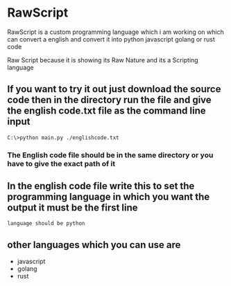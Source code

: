 # RawScript
RawScript is a custom programming language which i am working on which can convert a english and convert it into python javascript golang or rust code

Raw Script because it is showing its Raw Nature and its a Scripting language  


## If you want to try it out just download the source code then in the directory run the file and give the english code.txt file as the command line input 

```
C:\>python main.py ./englishcode.txt
```

### The English code file should be in the same directory or you have to give the exact path of it 

## In the english code file write this to set the programming language in which you want the output it must be the first line
```
language should be python
```

## other languages which you can use are 
- javascript
- golang
- rust
